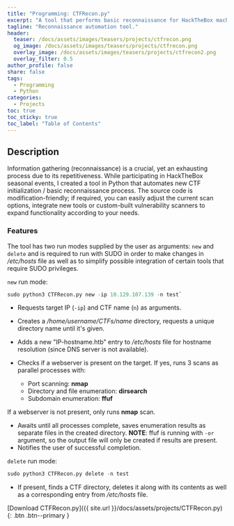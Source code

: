 ```yaml
---
title: "Programming: CTFRecon.py"
excerpt: "A tool that performs basic reconnaissance for HackTheBox machines."
tagline: "Reconnaissance automation tool."
header:
  teaser: /docs/assets/images/teasers/projects/ctfrecon.png
  og_image: /docs/assets/images/teasers/projects/ctfrecon.png
  overlay_image: /docs/assets/images/teasers/projects/ctfrecon2.png
  overlay_filter: 0.5
author_profile: false
share: false
tags:
  - Programming
  - Python
categories:
  - Projects
toc: true
toc_sticky: true
toc_label: "Table of Contents"
---
```


## Description

Information gathering (reconnaissance) is a crucial, yet an exhausting process due to its repetitiveness. While participating in HackTheBox seasonal events, I created a tool in Python that automates new CTF initialization / basic reconnaissance process. The source code is modification-friendly; if required, you can easily adjust the current scan options, integrate new tools or custom-built vulnerability scanners to expand functionality according to your needs.

### Features

The tool has two run modes supplied by the user as arguments: `new` and `delete` and is required to run with SUDO in order to make changes in */etc/hosts* file as well as to simplify possible integration of certain tools that require SUDO privileges.

`new` run mode:

```python
sudo python3 CTFRecon.py new -ip 10.129.107.139 -n test`
```

- Requests target IP (`-ip`) and CTF name (`n`) as arguments.
- Creates a */home/username/CTFs/name* directory, requests a unique directory name until it's given.
- Adds a new "IP-hostname.htb" entry to */etc/hosts* file for hostname resolution (since DNS server is not available).

- Checks if a webserver is present on the target. If yes, runs 3 scans as parallel processes with:
  * Port scanning: **nmap**
  * Directory and file enumeration: **dirsearch**
  * Subdomain enumeration: **ffuf**

If a webserver is not present, only runs **nmap** scan.

- Awaits until all processes complete, saves enumeration results as separate files in the created directory. **NOTE**: ffuf is running with `-or` argument, so the output file will only be created if results are present.
- Notifies the user of successful completion.

`delete` run mode:

```python
sudo python3 CTFRecon.py delete -n test
```

- If present, finds a CTF directory, deletes it along with its contents as well as a corresponding entry from */etc/hosts* file.

[Download CTFRecon.py]({{ site.url }}/docs/assets/projects/CTFRecon.py){: .btn .btn--primary }
